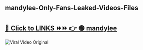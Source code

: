 
 ## mandylee-Only-Fans-Leaked-Videos-Files

# <h2><a href="https://mediaupload.pro?mandylee">🔗 Click to LINKS ⏩⏩ 👉 🟢 mandylee </a></h2>

<a href="https://mediaupload.pro?mandylee" rel="nofollow" data-target="animated-image.originalLink"><img src="https://i.ibb.co.com/xMMVF88/686577567.gif" alt="Viral Video Original" style="max-width: 100%; display: inline-block;" data-target="animated-image.originalImage"></a>